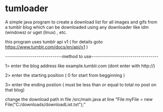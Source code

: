 # tumloader
A simple java program to create a download list for all images and gifs from a tumblr blog which can be downloaded using any downloader like idm (windows) or uget (linux) , etc. 

this program uses tumblr api v1 ( for details goto https://www.tumblr.com/docs/en/api/v1 )


-----------------------------method to use----------------------------------

1> enter the blog address like example.tumblr.com (dont enter with http://)

2> enter the starting position ( 0 for start from begginning )

3> enter the ending postion ( must be less than or equal to total no post on that blog)



change the download path in file /src/main.java at line "File myFile = new File("C:/downloads/downloadList.txt");"
